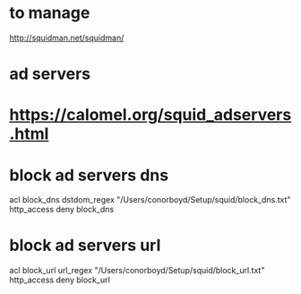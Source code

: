 # to manage
http://squidman.net/squidman/

# ad servers
# https://calomel.org/squid_adservers.html

# block ad servers dns
acl block_dns dstdom_regex "/Users/conorboyd/Setup/squid/block_dns.txt"
http_access deny block_dns

# block ad servers url
acl block_url url_regex "/Users/conorboyd/Setup/squid/block_url.txt"
http_access deny block_url

